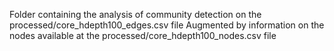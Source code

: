 Folder containing the analysis of community detection on the processed/core_hdepth100_edges.csv file
Augmented by information on the nodes available at the processed/core_hdepth100_nodes.csv file

